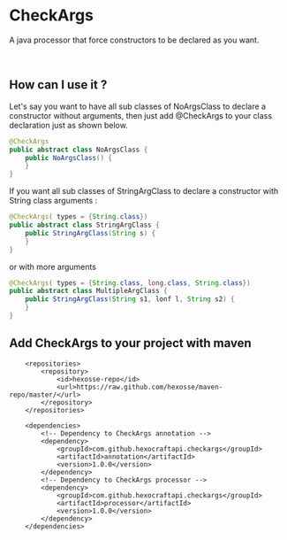 # CheckArgs
A java processor that force constructors to be declared as you want.

</br>

## How can I use it ?

Let's say you want to have all sub classes of NoArgsClass to declare a constructor without arguments, then just add @CheckArgs to your class declaration just as shown below.

```java
@CheckArgs
public abstract class NoArgsClass {
	public NoArgsClass() {
	}
}

```

If you want all sub classes of StringArgClass to declare a constructor with String class arguments :

```java
@CheckArgs( types = {String.class})
public abstract class StringArgClass {
	public StringArgClass(String s) {
	}
}

```

or with more arguments

```java
@CheckArgs( types = {String.class, long.class, String.class})
public abstract class MultipleArgClass {
	public StringArgClass(String s1, lonf l, String s2) {
	}
}

```

## Add CheckArgs to your project with maven

```maven
    <repositories>
        <repository>
            <id>hexosse-repo</id>
            <url>https://raw.github.com/hexosse/maven-repo/master/</url>
        </repository>
    </repositories>

    <dependencies>
        <!-- Dependency to CheckArgs annotation -->
        <dependency>
            <groupId>com.github.hexocraftapi.checkargs</groupId>
            <artifactId>annotation</artifactId>
            <version>1.0.0</version>
        </dependency>
        <!-- Dependency to CheckArgs processor -->
        <dependency>
            <groupId>com.github.hexocraftapi.checkargs</groupId>
            <artifactId>processor</artifactId>
            <version>1.0.0</version>
        </dependency>
    </dependencies>
```    

